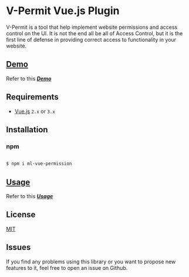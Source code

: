 # V-Permit Vue.js Plugin

V-Permit is a tool that help implement website permissions and access control on the UI. It is not the end all be all of Access Control, but it is the first line of defense in providing correct access to functionality in your website.

## [Demo](http://mlvpermit.com)

Refer to this [___Demo___](http://mlvpermit.com)

## Requirements
- [Vue.js](https://github.com/vuejs/vue) `2.x` or `3.x`

## Installation

### npm

```bash

$ npm i ml-vue-permission

```

## [Usage](http://mlvpermit.com)

Refer to this [___Usage___](http://mlvpermit.com)

## License

[MIT](./LICENSE)

## Issues

If you find any problems using this library or you want to propose new features to it, feel free to open an issue on Github.
